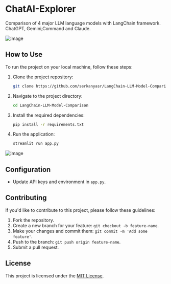 # ChatAI-Explorer

Comparison of 4 major LLM language models with LangChain framework. ChatGPT, Gemini,Command and Claude.

![image](https://github.com/serkanyasr/LangChain-LLM-Model-Comparison/assets/80819652/3c7a2be4-3bc7-434c-b26c-7814aff4ea97)



## How to Use

To run the project on your local machine, follow these steps:

1. Clone the project repository:

    ```bash
    git clone https://github.com/serkanyasr/LangChain-LLM-Model-Comparison.git
    ```

2. Navigate to the project directory:

    ```bash
    cd LangChain-LLM-Model-Comparison
    ```

3. Install the required dependencies:

    ```bash
    pip install -r requirements.txt
    ```

4. Run the application:

    ```bash
    streamlit run app.py
    ```



![image](https://github.com/serkanyasr/LangChain-LLM-Model-Comparison/assets/80819652/126df388-45a7-4bf1-a425-c62e0869141d)




## Configuration

- Update API keys and environment in `app.py`.

## Contributing

If you'd like to contribute to this project, please follow these guidelines:

1. Fork the repository.
2. Create a new branch for your feature: `git checkout -b feature-name`.
3. Make your changes and commit them: `git commit -m 'Add some feature'`.
4. Push to the branch: `git push origin feature-name`.
5. Submit a pull request.

## License

This project is licensed under the [MIT License](LICENSE).
